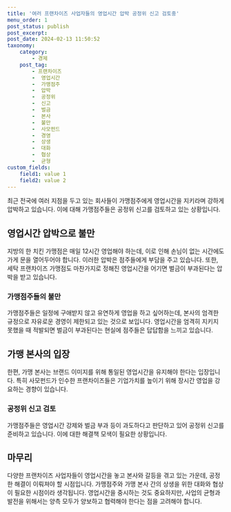 ```yaml
---
title: '여러 프랜차이즈 사업자들의 영업시간 압박 공정위 신고 검토중'
menu_order: 1
post_status: publish
post_excerpt: 
post_date: 2024-02-13 11:50:52
taxonomy:
    category:
        - 경제
    post_tag:
        - 프랜차이즈
        -  영업시간
        -  가맹점주
        -  압박
        -  공정위
        -  신고
        -  벌금
        -  본사
        -  불만
        -  사모펀드
        -  경영
        -  상생
        -  대화
        -  협상
        -  균형
custom_fields:
    field1: value 1
    field2: value 2
---
```


최근 전국에 여러 지점을 두고 있는 회사들이 가맹점주에게 영업시간을 지키라며 강하게 압박하고 있습니다. 이에 대해 가맹점주들은 공정위 신고를 검토하고 있는 상황입니다. 
## 영업시간 압박으로 불만
지방의 한 치킨 가맹점은 매일 12시간 영업해야 하는데, 이로 인해 손님이 없는 시간에도 가게 문을 열어두어야 합니다. 이러한 압박은 점주들에게 부담을 주고 있습니다. 또한, 세탁 프랜차이즈 가맹점도 마찬가지로 정해진 영업시간을 어기면 벌금이 부과된다는 압박을 받고 있습니다.
### 가맹점주들의 불만
가맹점주들은 일정에 구애받지 않고 유연하게 영업을 하고 싶어하는데, 본사의 엄격한 규정으로 자유로운 경영이 제한되고 있는 것으로 보입니다. 영업시간을 엄격히 지키지 못했을 때 적발되면 벌금이 부과된다는 현실에 점주들은 답답함을 느끼고 있습니다.
## 가맹 본사의 입장
한편, 가맹 본사는 브랜드 이미지를 위해 통일된 영업시간을 유지해야 한다는 입장입니다. 특히 사모펀드가 인수한 프랜차이즈들은 기업가치를 높이기 위해 장시간 영업을 강요하는 경향이 있습니다. 
### 공정위 신고 검토
가맹점주들은 영업시간 강제와 벌금 부과 등이 과도하다고 판단하고 있어 공정위 신고를 준비하고 있습니다. 이에 대한 해결책 모색이 필요한 상황입니다.
## 마무리
다양한 프랜차이즈 사업자들이 영업시간을 놓고 본사와 갈등을 겪고 있는 가운데, 공정한 해결이 이뤄져야 할 시점입니다. 가맹점주와 가맹 본사 간의 상생을 위한 대화와 협상이 필요한 시점이라 생각됩니다. 영업시간을 중시하는 것도 중요하지만, 사업의 균형과 발전을 위해서는 양측 모두가 양보하고 협력해야 한다는 점을 고려해야 합니다.
